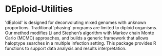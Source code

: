 # DEploid-Utilities

'dEploid' is designed for deconvoluting mixed genomes with unknown 
proportions. Traditional ‘phasing’ programs are limited to diploid organisms. 
Our method modifies Li and Stephen’s algorithm with Markov chain Monte Carlo
(MCMC) approaches, and builds a generic framework that allows haloptype
searches in a multiple infection setting. This package provides R functions
to support data analysis and results interpretation. 
